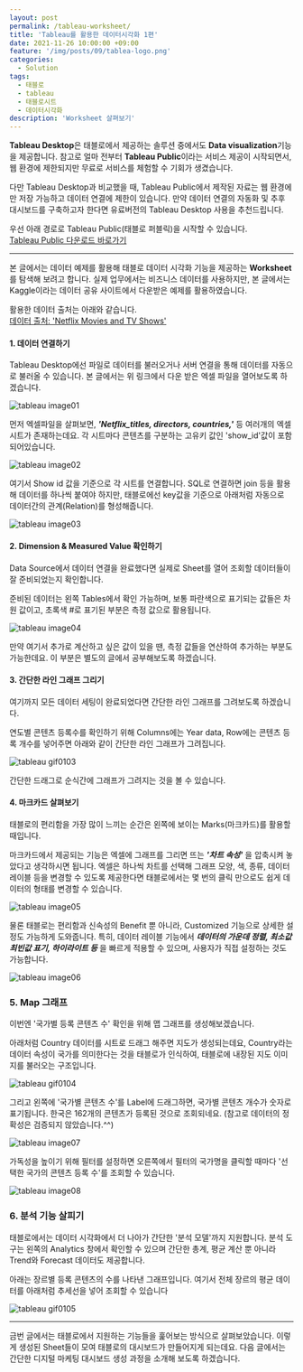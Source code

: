 ```yaml
---
layout: post
permalink: /tableau-worksheet/
title: 'Tableau를 활용한 데이터시각화 1편'
date: 2021-11-26 10:00:00 +09:00
feature: '/img/posts/09/tablea-logo.png'
categories:
  - Solution
tags:
  - 태블로
  - tableau
  - 태블로시트
  - 데이터시각화
description: 'Worksheet 살펴보기'
---
```


<strong>Tableau Desktop</strong>은 태블로에서 제공하는 솔루션 중에서도 <strong>Data visualization</strong>기능을 제공합니다. 참고로 얼마 전부터 <strong>Tableau Public</strong>이라는 서비스 제공이 시작되면서, 웹 환경에 제한되지만 무료로 서비스를 체험할 수 기회가 생겼습니다.

다만 Tableau Desktop과 비교했을 때, Tableau Public에서 제작된 자료는 웹 환경에만 저장 가능하고 데이터 연결에 제한이 있습니다. 만약 데이터 연결의 자동화 및 추후 대시보드를 구축하고자 한다면 유료버전의 Tableau Desktop 사용을 추천드립니다.

우선 아래 경로로 Tableau Public(태블로 퍼블릭)을 시작할 수 있습니다.  
[Tableau Public 다운로드 바로가기](https://www.notion.so/Desktop-Worksheet-5d77b5d6b7924d7fb5ac1981c8ec8909#c6b3cc45e4b94ace8fb31aac8bc394e6)

----

본 글에서는 데이터 예제를 활용해 태블로 데이터 시각화 기능을 제공하는 <strong>Worksheet</strong>를 탐색해 보려고 합니다. 실제 업무에서는 비즈니스 데이터를 사용하지만, 본 글에서는 Kaggle이라는 데이터 공유 사이트에서 다운받은 예제를 활용하였습니다.

활용한 데이터 출처는 아래와 같습니다.  
[데이터 출처: 'Netflix Movies and TV Shows' ](https://www.kaggle.com/shivamb/netflix-shows)

#### 1. 데이터 연결하기
Tableau Desktop에선 파일로 데이터를 불러오거나 서버 연결을 통해 데이터를 자동으로 불러올 수 있습니다. 본 글에서는 위 링크에서 다운 받은 엑셀 파일을 열어보도록 하겠습니다.

![tableau image01](/img/posts/09/image01.png)

 먼저 엑셀파일을 살펴보면, ***'Netflix_titles, directors, countries,'*** 등 여러개의 엑셀시트가 존재하는데요. 각 시트마다 콘텐츠를 구분하는 고유키 값인  'show_id'값이 포함되어있습니다.


![tableau image02](/img/posts/09/image02.png)

여기서 Show id 값을 기준으로 각 시트를 연결합니다.   SQL로 연결하면 join 등을 활용해 데이터를 하나씩 붙여야 하지만, 태블로에선 key값을 기준으로 아래처럼 자동으로 데이터간의 관계(Relation)를 형성해줍니다.

![tableau image03](/img/posts/09/image03.png)

#### 2. Dimension & Measured Value 확인하기
Data Source에서 데이터 연결을 완료했다면 실제로 Sheet를 열어 조회할 데이터들이 잘 준비되었는지 확인합니다.

준비된 데이터는 왼쪽 Tables에서 확인 가능하며, 보통 파란색으로 표기되는 값들은 차원 값이고, 초록색 #로 표기된 부분은 측정 값으로 활용됩니다.

![tableau image04](/img/posts/09/image04.png)

만약 여기서 추가로 계산하고 싶은 값이 있을 땐, 측정 값들을 연산하여 추가하는 부분도 가능한데요. 이 부분은 별도의 글에서 공부해보도록 하겠습니다.

#### 3. 간단한 라인 그래프 그리기
여기까지 모든 데이터 세팅이 완료되었다면 간단한 라인 그래프를 그려보도록 하겠습니다.

연도별 콘텐츠 등록수를 확인하기 위해 Columns에는 Year data, Row에는 콘텐츠 등록 개수를 넣어주면 아래와 같이 간단한 라인 그래프가 그려집니다.

![tableau gif0103](/img/posts/09/0103.gif)

간단한 드래그로 순식간에 그래프가 그려지는 것을 볼 수 있습니다.

#### 4. 마크카드 살펴보기
태블로의 편리함을 가장 많이 느끼는 순간은 왼쪽에 보이는 Marks(마크카드)를 활용할 때입니다.

마크카드에서 제공되는 기능은 엑셀에 그래프를 그리면 뜨는 ***'차트 속성'*** 을 압축시켜 놓았다고 생각하시면 됩니다. 엑셀은 하나씩 차트를 선택해 그래프 모양, 색, 종류, 데이터 레이블 등을 변경할 수 있도록 제공한다면 태블로에서는 몇 번의 클릭 만으로도 쉽게 데이터의 형태를 변경할 수 있습니다.

![tableau image05](/img/posts/09/image05.png)

물론 태블로는 편리함과 신속성의 Benefit 뿐 아니라, Customized 기능으로 상세한 설정도 가능하게 도와줍니다. 특히, 데이터 레이블 기능에서 ***데이터의 가운데 정렬, 최소값 최빈값 표기, 하이라이트 등*** 을 빠르게 적용할 수 있으며, 사용자가 직접 설정하는 것도 가능합니다.

![tableau image06](/img/posts/09/image06.png)

### 5. Map 그래프
이번엔 '국가별 등록 콘텐츠 수' 확인을 위해 맵 그래프를 생성해보겠습니다.

아래처럼 Country 데이터를 시트로 드래그 해주면 지도가 생성되는데요, Country라는 데이터 속성이 국가를 의미한다는 것을 태블로가 인식하여, 태블로에 내장된 지도 이미지를 불러오는 구조입니다.

![tableau gif0104](/img/posts/09/0104.gif)

그리고 왼쪽에 '국가별 콘텐츠 수'를 Label에 드래그하면, 국가별 콘텐츠 개수가 숫자로 표기됩니다. 한국은 162개의 콘텐츠가 등록된 것으로 조회되네요. (참고로 데이터의 정확성은 검증되지 않았습니다.^^)

![tableau image07](/img/posts/09/image07.png)

가독성을 높이기 위해 필터를 설정하면 오른쪽에서 필터의 국가명을 클릭할 때마다 '선택한 국가의 콘텐츠 등록 수'를 조회할 수 있습니다.

![tableau image08](/img/posts/09/image08.png)

### 6. 분석 기능 살피기
태블로에서는 데이터 시각화에서 더 나아가 간단한 '분석 모델'까지 지원합니다. 분석 도구는 왼쪽의 Analytics 창에서 확인할 수 있으며 간단한 총계, 평균 계산 뿐 아니라 Trend와 Forecast 데이터도 제공합니다.

아래는 장르별 등록 콘텐츠의 수를 나타낸 그래프입니다. 여기서 전체 장르의 평균 데이터를 아래처럼 추세선을 넣어 조회할 수 있습니다

![tableau gif0105](/img/posts/09/0105.gif)

---

금번 글에서는 태블로에서 지원하는 기능들을 훑어보는 방식으로 살펴보았습니다. 이렇게 생성된 Sheet들이 모여 태블로의 대시보드가 만들어지게 되는데요. 다음 글에서는 간단한 디지털 마케팅 대시보드 생성 과정을 소개해 보도록 하겠습니다.
